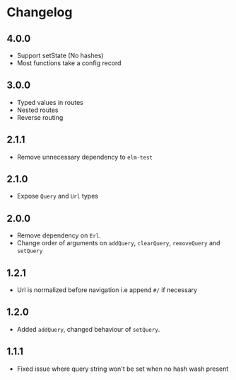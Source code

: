 # Changelog

## 4.0.0

- Support setState (No hashes)
- Most functions take a config record

## 3.0.0

- Typed values in routes
- Nested routes
- Reverse routing

## 2.1.1

- Remove unnecessary dependency to `elm-test`

## 2.1.0

- Expose `Query` and `Url` types

## 2.0.0

- Remove dependency on `Erl`.
- Change order of arguments on `addQuery`, `clearQuery`, `removeQuery` and `setQuery`

## 1.2.1

- Url is normalized before navigation i.e append `#/` if necessary

## 1.2.0 

- Added `addQuery`, changed behaviour of `setQuery`.

## 1.1.1

- Fixed issue where query string won't be set when no hash wash present
